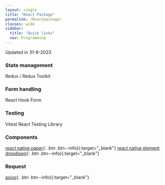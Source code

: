```yaml
---
layout: single
title: "React Package"
permalink: /Reactpackage/
classes: wide
sidebar:
  title: "Quick links"
  nav: Programming
---
```


Updated in 31-8-2023

### State management

Redux / Redux Toolkit

### Form handling
React Hook Form

### Testing
Vitest
React Testing Library

### Components
[react native paper](https://callstack.github.io/react-native-paper/){: .btn .btn--info}{:target="\_blank"}
[react native element dropdown](https://www.npmjs.com/package/react-native-element-dropdown){: .btn .btn--info}{:target="\_blank"}

### Request
[axios](https://axios-http.com/docs/intro){: .btn .btn--info}{:target="\_blank"}
